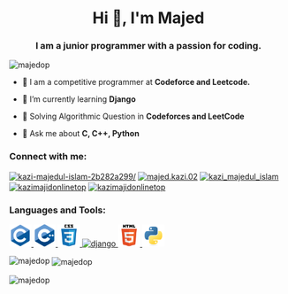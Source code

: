 <h1 align="center">Hi 👋, I'm Majed</h1>
<h3 align="center">I am a junior programmer with a passion for coding.</h3>

<p align="left"> <img src="https://komarev.com/ghpvc/?username=majedop&label=Profile%20views&color=0e75b6&style=flat" alt="majedop" /> </p>

- 🔭 I am a competitive programmer at **Codeforce and Leetcode.**

- 🌱 I’m currently learning **Django**

- 👯 Solving Algorithmic Question in **Codeforces and LeetCode**

- 💬 Ask me about **C, C++, Python**

<h3 align="left">Connect with me:</h3>
<p align="left">
<a href="https://linkedin.com/in/kazi-majedul-islam-2b282a299/" target="blank"><img align="center" src="https://raw.githubusercontent.com/rahuldkjain/github-profile-readme-generator/master/src/images/icons/Social/linked-in-alt.svg" alt="kazi-majedul-islam-2b282a299/" height="30" width="40" /></a>
<a href="https://fb.com/majed.kazi.02" target="blank"><img align="center" src="https://raw.githubusercontent.com/rahuldkjain/github-profile-readme-generator/master/src/images/icons/Social/facebook.svg" alt="majed.kazi.02" height="30" width="40" /></a>
<a href="https://instagram.com/kazi_majedul_islam" target="blank"><img align="center" src="https://raw.githubusercontent.com/rahuldkjain/github-profile-readme-generator/master/src/images/icons/Social/instagram.svg" alt="kazi_majedul_islam" height="30" width="40" /></a>
<a href="https://codeforces.com/profile/kazimajidonlinetop" target="blank"><img align="center" src="https://raw.githubusercontent.com/rahuldkjain/github-profile-readme-generator/master/src/images/icons/Social/codeforces.svg" alt="kazimajidonlinetop" height="30" width="40" /></a>
<a href="https://www.leetcode.com/kazimajidonlinetop" target="blank"><img align="center" src="https://raw.githubusercontent.com/rahuldkjain/github-profile-readme-generator/master/src/images/icons/Social/leet-code.svg" alt="kazimajidonlinetop" height="30" width="40" /></a>
</p>

<h3 align="left">Languages and Tools:</h3>
<p align="left"> <a href="https://www.cprogramming.com/" target="_blank" rel="noreferrer"> <img src="https://raw.githubusercontent.com/devicons/devicon/master/icons/c/c-original.svg" alt="c" width="40" height="40"/> </a> <a href="https://www.w3schools.com/cpp/" target="_blank" rel="noreferrer"> <img src="https://raw.githubusercontent.com/devicons/devicon/master/icons/cplusplus/cplusplus-original.svg" alt="cplusplus" width="40" height="40"/> </a> <a href="https://www.w3schools.com/css/" target="_blank" rel="noreferrer"> <img src="https://raw.githubusercontent.com/devicons/devicon/master/icons/css3/css3-original-wordmark.svg" alt="css3" width="40" height="40"/> </a> <a href="https://www.djangoproject.com/" target="_blank" rel="noreferrer"> <img src="https://cdn.worldvectorlogo.com/logos/django.svg" alt="django" width="40" height="40"/> </a> <a href="https://www.w3.org/html/" target="_blank" rel="noreferrer"> <img src="https://raw.githubusercontent.com/devicons/devicon/master/icons/html5/html5-original-wordmark.svg" alt="html5" width="40" height="40"/> </a> <a href="https://www.python.org" target="_blank" rel="noreferrer"> <img src="https://raw.githubusercontent.com/devicons/devicon/master/icons/python/python-original.svg" alt="python" width="40" height="40"/> </a> </p>

<p><img align="left" src="https://github-readme-stats.vercel.app/api/top-langs?username=majedop&show_icons=true&locale=en&layout=compact" alt="majedop" /></p>

<p>&nbsp;<img align="center" src="https://github-readme-stats.vercel.app/api?username=majedop&show_icons=true&locale=en" alt="majedop" /></p>

<p><img align="center" src="https://github-readme-streak-stats.herokuapp.com/?user=majedop&" alt="majedop" /></p>
